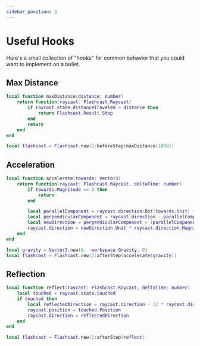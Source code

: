 ```yaml
---
sidebar_position: 3
---
```


# Useful Hooks

Here's a small collection of "hooks" for common behavior that you could want to implement on a bullet.

## Max Distance

```lua
local function maxDistance(distance: number)
    return function(raycast: Flashcast.Raycast)
        if raycast.state.distanceTraveled > distance then
            return Flashcast.Result.Stop
        end
        return
    end
end
```

```lua
local flashcast = Flashcast.new():beforeStep(maxDistance(1000))
```

## Acceleration

```lua
local function accelerate(towards: Vector3)
    return function(raycast: Flashcast.Raycast, deltaTime: number)
	    if towards.Magnitude == 0 then
		    return
	    end

	    local parallelComponent = raycast.direction:Dot(towards.Unit) * towards.Unit
	    local perpendicularComponent = raycast.direction - parallelComponent
	    local newDirection = perpendicularComponent + (parallelComponent + towards * deltaTime)
	    raycast.direction = newDirection.Unit * raycast.direction.Magnitude
    end
end
```

```lua
local gravity = Vector3.new(0, -workspace.Gravity, 0)
local flashcast = Flashcast.new():afterStep(accelerate(gravity))
```

## Reflection

```lua
local function reflect(raycast: Flashcast.Raycast, deltaTime: number)
	local touched = raycast.state.touched
	if touched then
		local reflectedDirection = raycast.direction - (2 * raycast.direction:Dot(touched.Normal) * touched.Normal)
		raycast.position = touched.Position
		raycast.direction = reflectedDirection
	end
end
```

```lua
local flashcast = Flashcast.new():afterStep(reflect)
```
